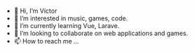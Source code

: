 - 👋 Hi, I’m Víctor
- 👀 I’m interested in music, games, code.
- 🌱 I’m currently learning Vue, Larave.
- 💞️ I’m looking to collaborate on web applications and games.
- 📫 How to reach me ...

<!---
jvmxgs/jvmxgs is a ✨ special ✨ repository because its `README.md` (this file) appears on your GitHub profile.
You can click the Preview link to take a look at your changes.
--->
